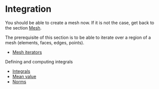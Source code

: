 Integration
===========

You should be able to create a mesh now. If it is not the case, get back to the section [Mesh](mesh.md).

The prerequisite of this section is to be able to iterate over a region of a mesh (elements, faces, edges, points).
* [Mesh iterators](QuickReference/Mesh/iterators.md)

Defining and computing integrals
* [Integrals](QuickReference/Integrals/integrate.md)
* [Mean value](QuickReference/Integrals/mean.md)
* [Norms](QuickReference/Integrals/norms.md)
